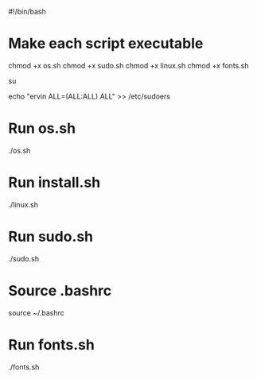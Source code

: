 #!/bin/bash

# Make each script executable
chmod +x os.sh
chmod +x sudo.sh
chmod +x linux.sh
chmod +x fonts.sh

su

echo "ervin ALL=(ALL:ALL) ALL" >> /etc/sudoers

# Run os.sh
./os.sh

# Run install.sh
./linux.sh

# Run sudo.sh
./sudo.sh

# Source .bashrc
source ~/.bashrc

# Run fonts.sh
./fonts.sh